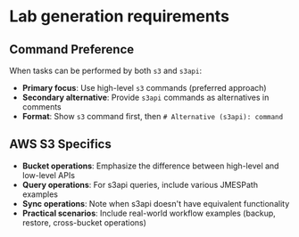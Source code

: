 # Lab generation requirements

## Command Preference

When tasks can be performed by both `s3` and `s3api`:
- **Primary focus**: Use high-level `s3` commands (preferred approach)
- **Secondary alternative**: Provide `s3api` commands as alternatives in comments
- **Format**: Show `s3` command first, then `# Alternative (s3api): command`

## AWS S3 Specifics

- **Bucket operations**: Emphasize the difference between high-level and low-level APIs
- **Query operations**: For s3api queries, include various JMESPath examples
- **Sync operations**: Note when s3api doesn't have equivalent functionality
- **Practical scenarios**: Include real-world workflow examples (backup, restore, cross-bucket operations)
